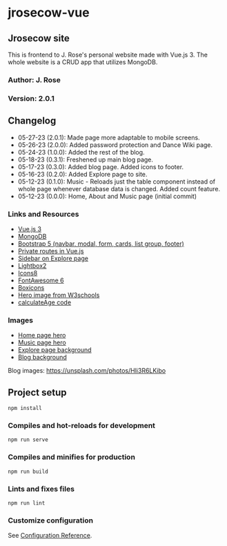 # jrosecow-vue

## Jrosecow site

This is frontend to J. Rose's personal website made with Vue.js 3.
The whole website is a CRUD app that utilizes MongoDB.

### Author: J. Rose

### Version: 2.0.1

## Changelog

- 05-27-23 (2.0.1): Made page more adaptable to mobile screens.
- 05-26-23 (2.0.0): Added password protection and Dance Wiki page.
- 05-24-23 (1.0.0): Added the rest of the blog.
- 05-18-23 (0.3.1): Freshened up main blog page.
- 05-17-23 (0.3.0): Added blog page. Added icons to footer.
- 05-16-23 (0.2.0): Added Explore page to site.
- 05-12-23 (0.1.0): Music - Reloads just the table component instead of whole page whenever
database data is changed. Added count feature.
- 05-12-23 (0.0.0): Home, About and Music page (initial commit)

### Links and Resources

- [Vue.js 3](https://vuejs.org/guide/introduction.html)
- [MongoDB](https://www.mongodb.com/)
- [Bootstrap 5 (navbar, modal, form, cards, list group, footer)](https://getbootstrap.com/)
- [Private routes in Vue.js](https://bytelanguage.com/2020/08/31/private-routes-using-vuejs/)
- [Sidebar on Explore page](https://bbbootstrap.com/snippets/bootstrap-5-sidebar-menu-toggle-button-34132202#)
- [Lightbox2](https://lokeshdhakar.com/projects/lightbox2/)
- [Icons8](https://icons8.com)
- [FontAwesome 6](https://fontawesome.com/)
- [Boxicons](https://boxicons.com/)
- [Hero image from W3schools](https://www.w3schools.com/howto/howto_css_hero_image.asp)
- [calculateAge code](https://smokeyfro.com/tutorials/calculate-your-age-with-vue)
<!-- - [Responsive table code](https://css-tricks.com/responsive-data-tables/) -->

### Images

- [Home page hero](https://unsplash.com/photos/OOE4xAnBhKo)
- [Music page hero](https://unsplash.com/photos/YrtFlrLo2DQ)
- [Explore page background](https://unsplash.com/photos/wuc-KEIBrdE)
- [Blog background](https://unsplash.com/photos/kcKiBcDTJt4)

Blog images:
<https://unsplash.com/photos/Hli3R6LKibo>

## Project setup

```
npm install
```

### Compiles and hot-reloads for development

```
npm run serve
```

### Compiles and minifies for production

```
npm run build
```

### Lints and fixes files

```
npm run lint
```

### Customize configuration

See [Configuration Reference](https://cli.vuejs.org/config/).
